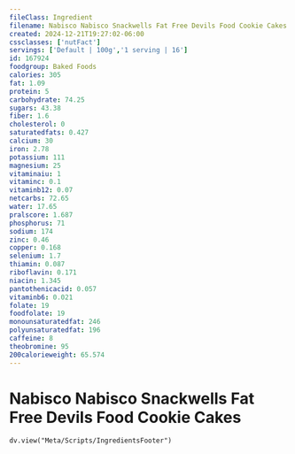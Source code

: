 ```yaml
---
fileClass: Ingredient
filename: Nabisco Nabisco Snackwells Fat Free Devils Food Cookie Cakes
created: 2024-12-21T19:27:02-06:00
cssclasses: ['nutFact']
servings: ['Default | 100g','1 serving | 16']
id: 167924
foodgroup: Baked Foods
calories: 305
fat: 1.09
protein: 5
carbohydrate: 74.25
sugars: 43.38
fiber: 1.6
cholesterol: 0
saturatedfats: 0.427
calcium: 30
iron: 2.78
potassium: 111
magnesium: 25
vitaminaiu: 1
vitaminc: 0.1
vitaminb12: 0.07
netcarbs: 72.65
water: 17.65
pralscore: 1.687
phosphorus: 71
sodium: 174
zinc: 0.46
copper: 0.168
selenium: 1.7
thiamin: 0.087
riboflavin: 0.171
niacin: 1.345
pantothenicacid: 0.057
vitaminb6: 0.021
folate: 19
foodfolate: 19
monounsaturatedfat: 246
polyunsaturatedfat: 196
caffeine: 8
theobromine: 95
200calorieweight: 65.574
---
```


# Nabisco Nabisco Snackwells Fat Free Devils Food Cookie Cakes

```dataviewjs
dv.view("Meta/Scripts/IngredientsFooter")
```